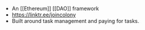 - An [[Ethereum]] [[DAO]] framework
- https://linktr.ee/joincolony
- Built around task management and paying for tasks.
